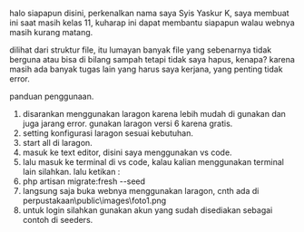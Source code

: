 halo siapapun disini, perkenalkan nama saya Syis Yaskur K, saya membuat ini saat masih kelas 11, kuharap ini dapat membantu siapapun walau webnya masih kurang matang.

dilihat dari struktur file, itu lumayan banyak file yang sebenarnya tidak berguna atau bisa di bilang sampah tetapi tidak saya hapus, kenapa? karena masih ada banyak tugas lain yang harus saya kerjana, yang penting tidak error.

panduan penggunaan.

1. disarankan menggunakan laragon karena lebih mudah di gunakan dan juga jarang error. gunakan laragon versi 6 karena gratis.
2. setting konfigurasi laragon sesuai kebutuhan.
3. start all di laragon.
4. masuk ke text editor, disini saya menggunakan vs code.
5. lalu masuk ke terminal di vs code, kalau kalian menggunakan terminal lain silahkan. lalu ketikan :
6. php artisan migrate:fresh --seed
7. langsung saja buka webnya menggunakan laragon, cnth ada di perpustakaan\public\images\foto1.png
8. untuk login silahkan gunakan akun yang sudah disediakan sebagai contoh di seeders.
